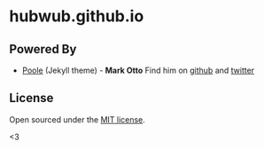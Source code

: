 # hubwub.github.io

## Powered By

* [Poole](https://github.com/poole/poole) (Jekyll theme) - **Mark Otto** Find him on [github](https://github.com/mdo) and [twitter](https://twitter.com/mdo)


## License

Open sourced under the [MIT license](LICENSE.md).

<3
